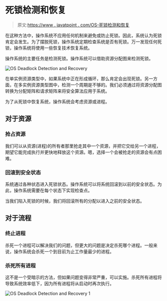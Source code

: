 # 死锁检测和恢复

> 原文:[https://www . javatpoint . com/OS-死锁检测和恢复](https://www.javatpoint.com/os-deadlock-detection-and-recovery)

在这种方法中，操作系统不应用任何机制来避免或防止死锁。因此，系统认为死锁肯定会发生。为了摆脱死锁，操作系统定期检查系统是否有死锁。万一发现任何死锁，操作系统将使用一些恢复技术恢复系统。

操作系统的主要任务是检测死锁。操作系统可以借助资源分配图来检测死锁。

![OS Deadlock Detection and Recovery](../Images/fb480e121145fef380b7acafb8e6f140.png)

在单实例资源类型中，如果系统中正在形成循环，那么肯定会出现死锁。另一方面，在多实例资源类型图中，检测一个周期是不够的。我们必须通过将资源分配图转换为分配矩阵和请求矩阵来将安全算法应用于系统。

为了从死锁中恢复系统，操作系统会考虑资源或进程。

## 对于资源

### 抢占资源

我们可以从资源(进程)的所有者那里抢走其中一个资源，并把它交给另一个进程，期望它能完成执行并更快地释放这个资源。嗯，选择一个会被抢走的资源会有点困难。

### 回滚到安全状态

系统通过各种状态进入死锁状态。操作系统可以将系统回滚到以前的安全状态。为此，操作系统需要在每个状态下实现检查点。

当我们陷入死锁的时候，我们将回滚所有的分配以进入之前的安全状态。

## 对于流程

### 终止进程

杀死一个进程可以解决我们的问题，但更大的问题是决定杀死哪个进程。一般来说，操作系统会杀死一个到目前为止工作量最少的进程。

### 杀死所有进程

这不是一个受暗示的方法，但如果问题变得非常严重，可以实施。杀死所有进程将导致系统效率低下，因为所有进程将从启动时再次执行。

![OS Deadlock Detection and Recovery 1](../Images/677d39a575fd2c2907bd0d7821e93f4d.png)